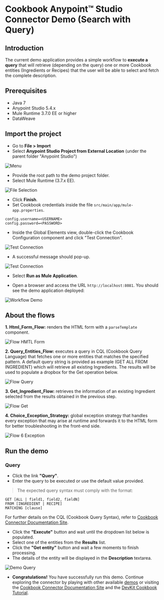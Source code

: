 Cookbook Anypoint&trade; Studio Connector Demo (Search with Query)
==================================================================

## Introduction

The current demo application provides a simple workflow to **execute a query** that will retrieve (depending on the query) one or more Cookbook entities (Ingredients or Recipes) that the user will be able to select and fetch the complete description.

## Prerequisites

* Java 7
* Anypoint Studio 5.4.x
* Mule Runtime 3.7.0 EE or higher
* DataWeave

## Import the project

* Go to **File > Import**
* Select **Anypoint Studio Project from External Location** (under the parent folder "Anypoint Studio")

![Menu](images/ck_import_menu.png)

* Provide the root path to the demo project folder.
* Select Mule Runtime (3.7.x EE).

![File Selection](images/ck_import_file.png)

* Click **Finish**.  
* Set Cookbook credentials inside the file `src/main/app/mule-app.properties`.

```
config.username=<USERNAME>
config.password=<PASSWORD>
```
* Inside the Global Elements view, double-click the Cookbook Configuration component and click "Test Connection".

![Test Connection](images/ck_connection_config.png)

* A successful message should pop-up.

![Test Connection](images/ck_connection_test.png)

* Select **Run as Mule Application**. 

* Open a browser and access the URL `http://localhost:8081`. You should see the demo application deployed:

![Workflow Demo](images/ck_demo_index.png)
	
## About the flows

**1. Html_Form_Flow:** renders the HTML form with a `parseTemplate` component.

![Flow HMTL Form](images/ck_flow_html.png)

**2. Query_Entities_Flow:** executes a query in CQL (Cookbook Query Language) that fetches one or more entities that matches the specified pattern. A default query string is provided as example (GET ALL FROM INGREDIENT) which will retrieve all existing Ingredients. The results will be used to populate a dropbox for the Get operation below. 

![Flow Query](images/ck_flow_query.png)

**3. Get_Ingredient_Flow:** retrieves the information of an existing Ingredient selected from the results obtained in the previous step.

![Flow Get](images/ck_flow_get.png)

**4. Choice_Exception_Strategy:** global exception strategy that handles every exception that may arise at runtime and forwards it to the HTML form for better troubleshooting in the front-end side.

![Flow 6 Exception](images/ck_flow_exception.png)
## Run the demo

### Query 
* Click the link **"Query"**.
* Enter the query to be executed or use the default value provided.

> The expected query syntax must comply with the format:
```
GET [ALL | field1, field2, fieldN]
FROM [INGREDIENT | RECIPE] 
MATCHING [clause] 
```
For further details on the CQL (Cookbook Query Syntax), refer to [Cookbook Connector Documentation Site](https://docs.mulesoft.com/mule-user-guide/v/3.7/cookbook-connector).

* Click the **"Execute"** button and wait until the dropdown list below is populated.
* Select one of the entities from the **Results** list.
* Click the **"Get entity"** button and wait a few moments to finish processing.
* The details of the entity will be displayed in the **Description** textarea.

![Demo Query](images/ck_demo_query.png)

* **Congratulations!** You have successfully run this demo. Continue exploring the connector by playing with other available [demos](http://mulesoft.github.io/cookbook-connector/) or visiting the [Cookbook Connector Documentation Site](https://docs.mulesoft.com/mule-user-guide/v/3.7/cookbook-connector) and  the [DevKit Cookbook Tutorial](http://mulesoft.github.io/mule-cookbook-tutorial).